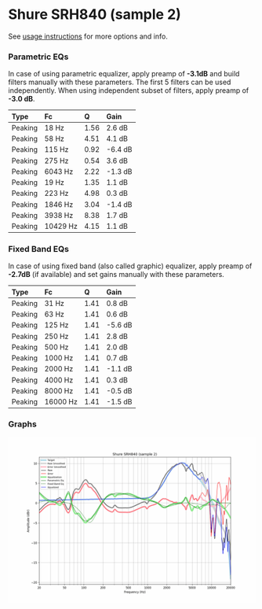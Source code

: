 # Shure SRH840 (sample 2)
See [usage instructions](https://github.com/jaakkopasanen/AutoEq#usage) for more options and info.

### Parametric EQs
In case of using parametric equalizer, apply preamp of **-3.1dB** and build filters manually
with these parameters. The first 5 filters can be used independently.
When using independent subset of filters, apply preamp of **-3.0 dB**.

| Type    | Fc       |    Q | Gain    |
|:--------|:---------|:-----|:--------|
| Peaking | 18 Hz    | 1.56 | 2.6 dB  |
| Peaking | 58 Hz    | 4.51 | 4.1 dB  |
| Peaking | 115 Hz   | 0.92 | -6.4 dB |
| Peaking | 275 Hz   | 0.54 | 3.6 dB  |
| Peaking | 6043 Hz  | 2.22 | -1.3 dB |
| Peaking | 19 Hz    | 1.35 | 1.1 dB  |
| Peaking | 223 Hz   | 4.98 | 0.3 dB  |
| Peaking | 1846 Hz  | 3.04 | -1.4 dB |
| Peaking | 3938 Hz  | 8.38 | 1.7 dB  |
| Peaking | 10429 Hz | 4.15 | 1.1 dB  |

### Fixed Band EQs
In case of using fixed band (also called graphic) equalizer, apply preamp of **-2.7dB**
(if available) and set gains manually with these parameters.

| Type    | Fc       |    Q | Gain    |
|:--------|:---------|:-----|:--------|
| Peaking | 31 Hz    | 1.41 | 0.8 dB  |
| Peaking | 63 Hz    | 1.41 | 0.6 dB  |
| Peaking | 125 Hz   | 1.41 | -5.6 dB |
| Peaking | 250 Hz   | 1.41 | 2.8 dB  |
| Peaking | 500 Hz   | 1.41 | 2.0 dB  |
| Peaking | 1000 Hz  | 1.41 | 0.7 dB  |
| Peaking | 2000 Hz  | 1.41 | -1.1 dB |
| Peaking | 4000 Hz  | 1.41 | 0.3 dB  |
| Peaking | 8000 Hz  | 1.41 | -0.5 dB |
| Peaking | 16000 Hz | 1.41 | -1.5 dB |

### Graphs
![](./Shure%20SRH840%20(sample%202).png)